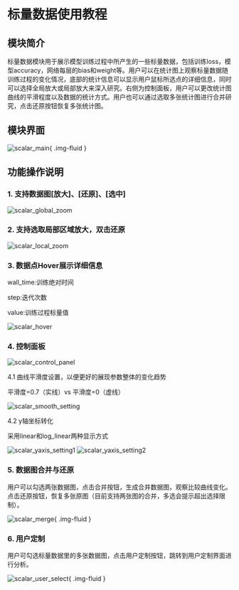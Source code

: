 # 标量数据使用教程

## 模块简介
标量数据模块用于展示模型训练过程中所产生的一些标量数据，包括训练loss，模型accuracy，网络每层的bias和weight等。用户可以在统计图上观察标量数据随训练过程的变化情况，底部的统计信息可以显示用户鼠标所选点的详细信息，同时可以选择全局放大或局部放大来深入研究。右侧为控制面板，用户可以更改统计图曲线的平滑程度以及数据的统计方式。用户也可以通过选取多张统计图进行合并研究，点击还原按钮恢复多张统计图。

## 模块界面


![scalar_main](./images/scalar/scalar_main.png){ .img-fluid }


## 功能操作说明
### 1. 支持数据图[放大]、[还原]、[选中]


![scalar_global_zoom](./images/scalar/scalar_global_zoom.png)



### 2. 支持选取局部区域放大，双击还原


![scalar_local_zoom](./images/scalar/scalar_local_zoom.gif)


### 3. 数据点Hover展示详细信息

wall_time:训练绝对时间


step:迭代次数


value:训练过程标量值


![scalar_hover](./images/scalar/scalar_hover.png)


### 4. 控制面板


![scalar_control_panel](./images/scalar/scalar_control_panel.png)


4.1 曲线平滑度设置，以便更好的展现参数整体的变化趋势


平滑度=0.7（实线）vs 平滑度=0（虚线）


![scalar_smooth_setting](./images/scalar/scalar_smooth_setting.png)


4.2 y轴坐标转化


采用linear和log_linear两种显示方式


![scalar_yaxis_setting1](./images/scalar/scalar_yaxis_setting1.png)
![scalar_yaxis_setting2](./images/scalar/scalar_yaxis_setting2.png)



### 5. 数据图合并与还原


用户可以勾选两张数据图，点击合并按钮，生成合并数据图，观察比较曲线变化。点击还原按钮，恢复多张原图（目前支持两张图的合并，多选会提示超出选择限制）。


![scalar_merge](./images/scalar/scalar_merge.gif){ .img-fluid }


### 6. 用户定制


用户可勾选标量数据里的多张数据图，点击用户定制按钮，跳转到用户定制界面进行分析。


![scalar_user_select](./images/scalar/scalar_user_select.gif){ .img-fluid }
